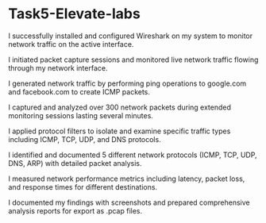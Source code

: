 # Task5-Elevate-labs

I successfully installed and configured Wireshark on my system to monitor network traffic on the active interface.

I initiated packet capture sessions and monitored live network traffic flowing through my network interface.

I generated network traffic by performing ping operations to google.com and facebook.com to create ICMP packets.

I captured and analyzed over 300 network packets during extended monitoring sessions lasting several minutes.

I applied protocol filters to isolate and examine specific traffic types including ICMP, TCP, UDP, and DNS protocols.

I identified and documented 5 different network protocols (ICMP, TCP, UDP, DNS, ARP) with detailed packet analysis.

I measured network performance metrics including latency, packet loss, and response times for different destinations.

I documented my findings with screenshots and prepared comprehensive analysis reports for export as .pcap files.
